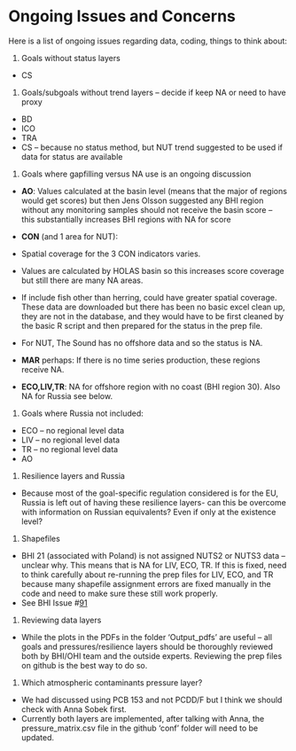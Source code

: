 Ongoing Issues and Concerns
================

Here is a list of ongoing issues regarding data, coding, things to think about:

1.  Goals without status layers

-   CS

1.  Goals/subgoals without trend layers – decide if keep NA or need to have proxy

-   BD
-   ICO
-   TRA
-   CS – because no status method, but NUT trend suggested to be used if data for status are available

1.  Goals where gapfilling versus NA use is an ongoing discussion

-   **AO**: Values calculated at the basin level (means that the major of regions would get scores) but then Jens Olsson suggested any BHI region without any monitoring samples should not receive the basin score – this substantially increases BHI regions with NA for score

-   **CON** (and 1 area for NUT):

-   Spatial coverage for the 3 CON indicators varies.
-   Values are calculated by HOLAS basin so this increases score coverage but still there are many NA areas.
-   If include fish other than herring, could have greater spatial coverage. These data are downloaded but there has been no basic excel clean up, they are not in the database, and they would have to be first cleaned by the basic R script and then prepared for the status in the prep file.
-   For NUT, The Sound has no offshore data and so the status is NA.

-   **MAR** perhaps: If there is no time series production, these regions receive NA.

-   **ECO,LIV,TR**: NA for offshore region with no coast (BHI region 30). Also NA for Russia see below.

1.  Goals where Russia not included:

-   ECO – no regional level data
-   LIV – no regional level data
-   TR – no regional level data
-   AO

1.  Resilience layers and Russia

-   Because most of the goal-specific regulation considered is for the EU, Russia is left out of having these resilience layers- can this be overcome with information on Russian equivalents? Even if only at the existence level?

1.  Shapefiles

-   BHI 21 (associated with Poland) is not assigned NUTS2 or NUTS3 data – unclear why. This means that is NA for LIV, ECO, TR. If this is fixed, need to think carefully about re-running the prep files for LIV, ECO, and TR because many shapefile assignment errors are fixed manually in the code and need to make sure these still work properly.
-   See BHI Issue \#[91](https://github.com/tblen/BHI-issues/issues/91)

1.  Reviewing data layers

-   While the plots in the PDFs in the folder ‘Output\_pdfs’ are useful – all goals and pressures/resilience layers should be thoroughly reviewed both by BHI/OHI team and the outside experts. Reviewing the prep files on github is the best way to do so.

1.  Which atmospheric contaminants pressure layer?

-   We had discussed using PCB 153 and not PCDD/F but I think we should check with Anna Sobek first.
-   Currently both layers are implemented, after talking with Anna, the pressure\_matrix.csv file in the github ‘conf’ folder will need to be updated.
